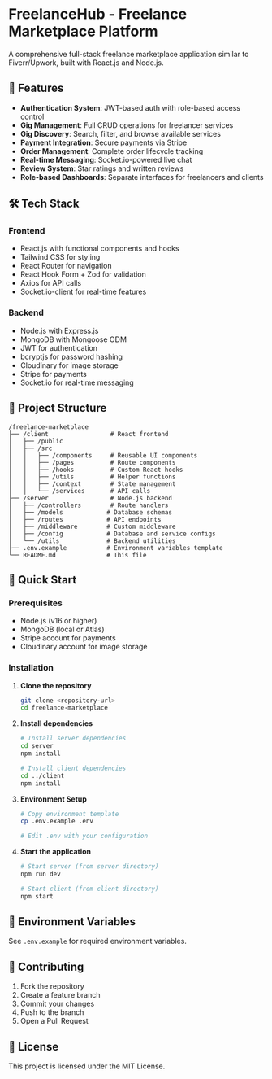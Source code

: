 # FreelanceHub - Freelance Marketplace Platform

A comprehensive full-stack freelance marketplace application similar to Fiverr/Upwork, built with React.js and Node.js.

## 🚀 Features

- **Authentication System**: JWT-based auth with role-based access control
- **Gig Management**: Full CRUD operations for freelancer services
- **Gig Discovery**: Search, filter, and browse available services
- **Payment Integration**: Secure payments via Stripe
- **Order Management**: Complete order lifecycle tracking
- **Real-time Messaging**: Socket.io-powered live chat
- **Review System**: Star ratings and written reviews
- **Role-based Dashboards**: Separate interfaces for freelancers and clients

## 🛠️ Tech Stack

### Frontend
- React.js with functional components and hooks
- Tailwind CSS for styling
- React Router for navigation
- React Hook Form + Zod for validation
- Axios for API calls
- Socket.io-client for real-time features

### Backend
- Node.js with Express.js
- MongoDB with Mongoose ODM
- JWT for authentication
- bcryptjs for password hashing
- Cloudinary for image storage
- Stripe for payments
- Socket.io for real-time messaging

## 📁 Project Structure

```
/freelance-marketplace
├── /client                 # React frontend
│   ├── /public
│   ├── /src
│   │   ├── /components     # Reusable UI components
│   │   ├── /pages          # Route components
│   │   ├── /hooks          # Custom React hooks
│   │   ├── /utils          # Helper functions
│   │   ├── /context        # State management
│   │   └── /services       # API calls
├── /server                 # Node.js backend
│   ├── /controllers        # Route handlers
│   ├── /models            # Database schemas
│   ├── /routes            # API endpoints
│   ├── /middleware        # Custom middleware
│   ├── /config            # Database and service configs
│   └── /utils             # Backend utilities
├── .env.example           # Environment variables template
└── README.md              # This file
```

## 🚀 Quick Start

### Prerequisites
- Node.js (v16 or higher)
- MongoDB (local or Atlas)
- Stripe account for payments
- Cloudinary account for image storage

### Installation

1. **Clone the repository**
   ```bash
   git clone <repository-url>
   cd freelance-marketplace
   ```

2. **Install dependencies**
   ```bash
   # Install server dependencies
   cd server
   npm install

   # Install client dependencies
   cd ../client
   npm install
   ```

3. **Environment Setup**
   ```bash
   # Copy environment template
   cp .env.example .env
   
   # Edit .env with your configuration
   ```

4. **Start the application**
   ```bash
   # Start server (from server directory)
   npm run dev

   # Start client (from client directory)
   npm start
   ```

## 📝 Environment Variables

See `.env.example` for required environment variables.

## 🤝 Contributing

1. Fork the repository
2. Create a feature branch
3. Commit your changes
4. Push to the branch
5. Open a Pull Request

## 📄 License

This project is licensed under the MIT License.
